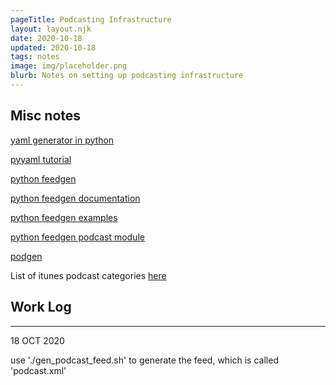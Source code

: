 ```yaml
---
pageTitle: Podcasting Infrastructure
layout: layout.njk
date: 2020-10-18
updated: 2020-10-18
tags: notes 
image: img/placeholder.png
blurb: Notes on setting up podcasting infrastructure
---
```


## Misc notes

[yaml generator in python](https://github.com/yaml/pyyaml)

[pyyaml tutorial](http://zetcode.com/python/yaml/)

[python feedgen](https://github.com/lkiesow/python-feedgen)

[python feedgen documentation](https://feedgen.kiesow.be/api.html)

[python feedgen examples](https://www.programcreek.com/python/example/113191/feedgen.feed.FeedGenerator)

[python feedgen podcast module](https://feedgen.kiesow.be/ext/api.ext.podcast.html)

[podgen](https://podgen.readthedocs.io/en/latest/usage_guide/example.html)

List of itunes podcast categories [here](https://www.podcastinsights.com/itunes-podcast-categories/)

## Work Log

----
18 OCT 2020

use './gen_podcast_feed.sh' to generate the feed, which is called 'podcast.xml'